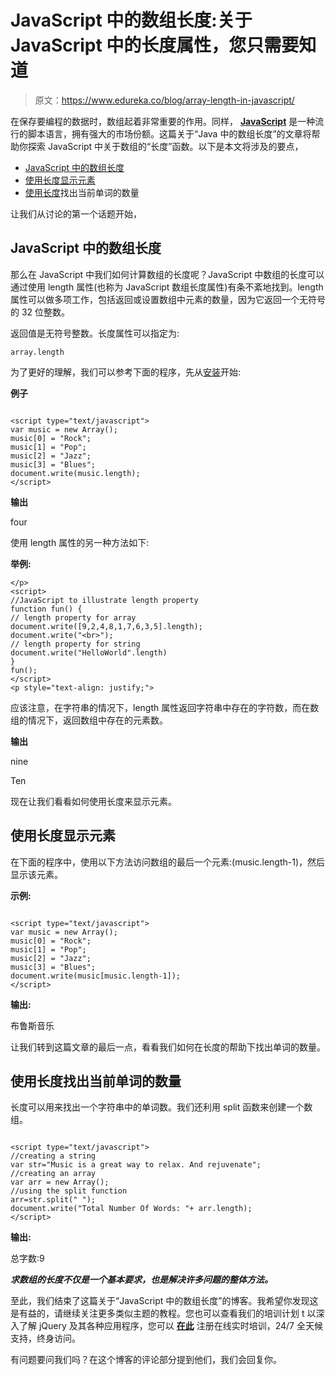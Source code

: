 # JavaScript 中的数组长度:关于 JavaScript 中的长度属性，您只需要知道

> 原文：<https://www.edureka.co/blog/array-length-in-javascript/>

在保存要编程的数据时，数组起着非常重要的作用。同样， **[JavaScript](https://www.edureka.co/blog/what-is-javascript/)** 是一种流行的脚本语言，拥有强大的市场份额。这篇关于“Java 中的数组长度”的文章将帮助你探索 JavaScript 中关于数组的“长度”函数。以下是本文将涉及的要点，

*   [JavaScript 中的数组长度](#ArraylengthinJavascript)
*   [使用长度显示元素](#Displayingtheelementsusinglength)
*   [使用长度](#Findingoutthenumberofwordspresentusinglength)找出当前单词的数量

让我们从讨论的第一个话题开始，

## **JavaScript 中的数组长度**

那么在 JavaScript 中我们如何计算数组的长度呢？JavaScript 中数组的长度可以通过使用 length 属性(也称为 JavaScript 数组长度属性)有条不紊地找到。length 属性可以做多项工作，包括返回或设置数组中元素的数量，因为它返回一个无符号的 32 位整数。

返回值是无符号整数。长度属性可以指定为:

```
array.length
```

为了更好的理解，我们可以参考下面的程序，先从[安装](https://developer.mozilla.org/en-US/docs/Web/JavaScript)开始:

**例子**

```

<script type="text/javascript">
var music = new Array();
music[0] = "Rock";
music[1] = "Pop";
music[2] = "Jazz";
music[3] = "Blues";
document.write(music.length);
</script>

```

**输出**

four

使用 length 属性的另一种方法如下:

**举例:**

```
</p>
<script>
//JavaScript to illustrate length property
function fun() {
// length property for array
document.write([9,2,4,8,1,7,6,3,5].length);
document.write("<br>");
// length property for string
document.write("HelloWorld".length)
}
fun();
</script>
<p style="text-align: justify;">
```

应该注意，在字符串的情况下，length 属性返回字符串中存在的字符数，而在数组的情况下，返回数组中存在的元素数。

**输出**

nine

Ten

现在让我们看看如何使用长度来显示元素。

## 使用长度显示元素

在下面的程序中，使用以下方法访问数组的最后一个元素:(music.length-1)，然后显示该元素。

**示例:**

```

<script type="text/javascript">
var music = new Array();
music[0] = "Rock";
music[1] = "Pop";
music[2] = "Jazz";
music[3] = "Blues";
document.write(music[music.length-1]);
</script>

```

**输出:**

布鲁斯音乐

让我们转到这篇文章的最后一点，看看我们如何在长度的帮助下找出单词的数量。

## **使用长度**找出当前单词的数量

长度可以用来找出一个字符串中的单词数。我们还利用 split 函数来创建一个数组。

```

<script type="text/javascript">
//creating a string
var str="Music is a great way to relax. And rejuvenate";
//creating an array
var arr = new Array();
//using the split function
arr=str.split(" ");
document.write("Total Number Of Words: "+ arr.length);
</script>

```

**输出:**

总字数:9

***求数组的长度不仅是一个基本要求，也是解决许多问题的整体方法。***

至此，我们结束了这篇关于“JavaScript 中的数组长度”的博客。我希望你发现这是有益的，请继续关注更多类似主题的教程。您也可以查看我们的培训计划 t 以深入了解 jQuery 及其各种应用程序，您可以 [**在此**](https://www.edureka.co/masters-program/full-stack-developer-training) 注册在线实时培训，24/7 全天候支持，终身访问。

有问题要问我们吗？在这个博客的评论部分提到他们，我们会回复你。